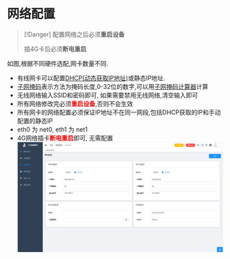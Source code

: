 # 网络配置

> [!Danger]
> 配置网络之后必须**重启设备**
>
> 插4G卡后必须**断电重启**

如图,根据不同硬件选配,网卡数量不同.
* 有线网卡可以配置[DHCP(动态获取IP地址)](https://baike.baidu.com/link?url=tMl3o7MU_uQ3t_6RBZS3BqZoqdWuD4TqI_2cSEFTwEpp2C1LXhDn_vqc3tvZgdLQULlKcCJSMHBKSe7-wlvj4_)或静态IP地址.
* [子网掩码](https://www.baidu.com/link?url=dv1tG6_QxG_O2QgPiuR4HBNXV4wSJ-2FgRCJSYiQxQc33591e0YKAcEcJ9mzykdTuwcTNO2dT9Q22TeP6CRBYzjnvTwLtDgPJydgRjbFcC0xkjEYfz_OoLdJRBybC6un&wd=&eqid=93bbf87200014c21000000025d5c0d45)表示方法为掩码长度,0-32位的数字,可以用[子网掩码计算器](https://tool.chinaz.com/Tools/subnetmask)计算
* 无线网络输入SSID和密码即可, 如果需要禁用无线网络,清空输入即可
* 所有网络修改完必须<font color=red>**重启设备**</font>,否则不会生效
* 所有网卡的网络配置必须保证IP地址不在同一网段,包括DHCP获取的IP和手动配置的静态IP
* eth0 为 net0, eth1 为 net1
* 4G网络插卡<font color=red>**断电重启**</font>即可, 无需配置
![](/img/network.png)